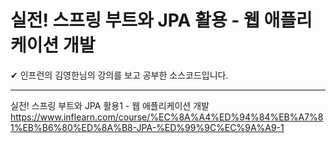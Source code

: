 # 실전! 스프링 부트와 JPA 활용 - 웹 애플리케이션 개발


✔ 인프런의 김영한님의 강의를 보고 공부한 소스코드입니다.

---

실전! 스프링 부트와 JPA 활용1 - 웹 애플리케이션 개발
https://www.inflearn.com/course/%EC%8A%A4%ED%94%84%EB%A7%81%EB%B6%80%ED%8A%B8-JPA-%ED%99%9C%EC%9A%A9-1
